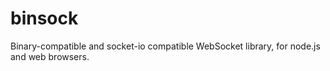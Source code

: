binsock
=======

Binary-compatible and socket-io compatible WebSocket library, for node.js and web browsers.
